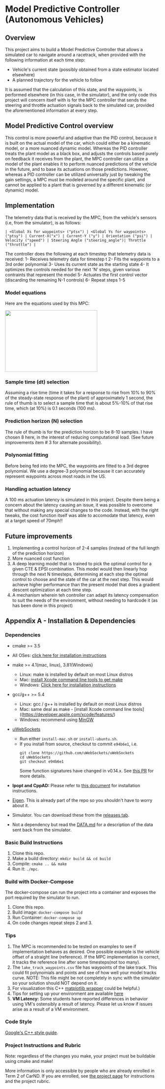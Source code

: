 # Model Predictive Controller (Autonomous Vehicles)


## Overview

This project aims to build a Model Predictive Controller that allows a simulated car to navigate around a racetrack, when provided with the following information at each time step:
- Vehicle's current state (possibly obtained from a state estimator located elsewhere)
- A planned trajectory for the vehicle to follow

It is assumed that the calculation of this state, and the waypoints, is performed elsewhere (in this case, in the simulator), and the only code this project will concern itself with is for the MPC controller that sends the steering and throttle actuation signals back to the simulated car, provided the aforementioned information at every step.

## Model Predictive Control overview

This control is more powerful and adaptive than the PID control, because it is built on the actual model of the car, which could either be a kinematic model, or a more nuanced dynamic model. Whereas the PID controller treats the plant model as a black box, and adjusts the controls based purely on feedback it receives from the plant, the MPC controller can utilize a model of the plant enables it to perform nuanced predictions of the vehicle in the future, and to base its actuations on those predictions. However, whereas a PID controller can be utilized universally just by tweaking the gain settings, a MPC must be modeled around the specific plant, and cannot be applied to a plant that is governed by a different kinematic (or dynamic) model.

## Implementation

The telemetry data that is received by the MPC, from the vehicle's sensors (i.e, from the simulator), is as follows:

```
| <Global Xs for waypoints> ("ptsx") | <Global Ys for waypoints> ("ptsy") | Current-X("x") | Current-Y ("y") | Orientation ("psi") | Velocity ("speed") | Steering Angle ("steering_angle")| Throttle ("throttle") |
```

The controller does the following at each timestep that telemetry data is received:
1- Receives telemetry data for timestep t
2- Fits the waypoints to a 3rd order polynomial
3- Uses its current state as the starting state
4- It optimizes the controls needed for the next 'N' steps, given various contraints that represent the model
5- Actuates the first control vector (discarding the remaining N-1 controls)
6- Repeat steps 1-5

### Model equations

Here are the equations used by this MPC:

<img src="https://github.com/safdark/SDC-MP-Controller/blob/master/docs/images/model_equations.png" data-canonical-src="https://github.com/safdark/SDC-MP-Controller/blob/master/docs/images/model_equations.png" width="300" height="200" />

### Sample time (dt) selection

Assuming a rise time (time it takes for a response to rise from 10% to 90% of the steady-state response of the plant) of approximately 1 second, the rule of thumb is to select a sample time that is about 5%-10% of that rise time, which (at 10%) is 0.1 seconds (100 ms).
 
### Prediction horizon (N) selection

The rule of thumb is for the prediction horizon to be 8-10 samples. I have chosen 8 here, in the interest of reducing computational load. (See future improvements item # 3 for alternate possibility).

### Polynomial fitting

Before being fed into the MPC, the waypoints are fitted to a 3rd degree polynomial. We use a degree-3 polynomial because it can accurately represent waypoints across most roads in the US.

### Handling actuation latency

A 100 ms actuation latency is simulated in this project. Despite there being a concern about the latency causing an issue, it was possible to overcome that without making any special changes to the code. Instead, with the right tweaks, the cost function itself was able to accomodate that latency, even at a target speed of 70mph!!  

## Future improvements

1. Implementing a control horizon of 2-4 samples (instead of the full length of the prediction horizon)
2. More nuanced cost function
3. A deep learning model that is trained to pick the optimal control for a given CTE & EPSI combination. This model would then linearly hop through the next N timesteps, determining at each step the optimal control to choose and the state of the car at the next step. This would achieve higher performance than the present model that does a gradient descent optimization at each time step. 
4. A mechanism wherein teh controller can adapt its latency compensation to suit the needs of the environment, without needing to hardcode it (as has been done in this project)   

## Appendix A - Installation & Dependencies

### Dependencies
* cmake >= 3.5
 * All OSes: [click here for installation instructions](https://cmake.org/install/)
* make >= 4.1(mac, linux), 3.81(Windows)
  * Linux: make is installed by default on most Linux distros
  * Mac: [install Xcode command line tools to get make](https://developer.apple.com/xcode/features/)
  * Windows: [Click here for installation instructions](http://gnuwin32.sourceforge.net/packages/make.htm)
* gcc/g++ >= 5.4
  * Linux: gcc / g++ is installed by default on most Linux distros
  * Mac: same deal as make - [install Xcode command line tools]((https://developer.apple.com/xcode/features/)
  * Windows: recommend using [MinGW](http://www.mingw.org/)
* [uWebSockets](https://github.com/uWebSockets/uWebSockets)
  * Run either `install-mac.sh` or `install-ubuntu.sh`.
  * If you install from source, checkout to commit `e94b6e1`, i.e.
    ```
    git clone https://github.com/uWebSockets/uWebSockets
    cd uWebSockets
    git checkout e94b6e1
    ```
    Some function signatures have changed in v0.14.x. See [this PR](https://github.com/udacity/CarND-MPC-Project/pull/3) for more details.

* **Ipopt and CppAD:** Please refer to [this document](https://github.com/udacity/CarND-MPC-Project/blob/master/install_Ipopt_CppAD.md) for installation instructions.
* [Eigen](http://eigen.tuxfamily.org/index.php?title=Main_Page). This is already part of the repo so you shouldn't have to worry about it.
* Simulator. You can download these from the [releases tab](https://github.com/udacity/self-driving-car-sim/releases).
* Not a dependency but read the [DATA.md](./DATA.md) for a description of the data sent back from the simulator.

### Basic Build Instructions

1. Clone this repo.
2. Make a build directory: `mkdir build && cd build`
3. Compile: `cmake .. && make`
4. Run it: `./mpc`.

### Build with Docker-Compose
The docker-compose can run the project into a container
and exposes the port required by the simulator to run.

1. Clone this repo.
2. Build image: `docker-compose build`
3. Run Container: `docker-compose up`
4. On code changes repeat steps 2 and 3.

### Tips

1. The MPC is recommended to be tested on examples to see if implementation behaves as desired. One possible example
is the vehicle offset of a straight line (reference). If the MPC implementation is correct, it tracks the reference line after some timesteps(not too many).
2. The `lake_track_waypoints.csv` file has waypoints of the lake track. This could fit polynomials and points and see of how well your model tracks curve. NOTE: This file might be not completely in sync with the simulator so your solution should NOT depend on it.
3. For visualization this C++ [matplotlib wrapper](https://github.com/lava/matplotlib-cpp) could be helpful.)
4.  Tips for setting up your environment are available [here](https://classroom.udacity.com/nanodegrees/nd013/parts/40f38239-66b6-46ec-ae68-03afd8a601c8/modules/0949fca6-b379-42af-a919-ee50aa304e6a/lessons/f758c44c-5e40-4e01-93b5-1a82aa4e044f/concepts/23d376c7-0195-4276-bdf0-e02f1f3c665d)
5. **VM Latency:** Some students have reported differences in behavior using VM's ostensibly a result of latency.  Please let us know if issues arise as a result of a VM environment.

### Code Style

[Google's C++ style guide](https://google.github.io/styleguide/cppguide.html).

### Project Instructions and Rubric

Note: regardless of the changes you make, your project must be buildable using
cmake and make!

More information is only accessible by people who are already enrolled in Term 2
of CarND. If you are enrolled, see [the project page](https://classroom.udacity.com/nanodegrees/nd013/parts/40f38239-66b6-46ec-ae68-03afd8a601c8/modules/f1820894-8322-4bb3-81aa-b26b3c6dcbaf/lessons/b1ff3be0-c904-438e-aad3-2b5379f0e0c3/concepts/1a2255a0-e23c-44cf-8d41-39b8a3c8264a)
for instructions and the project rubric.
